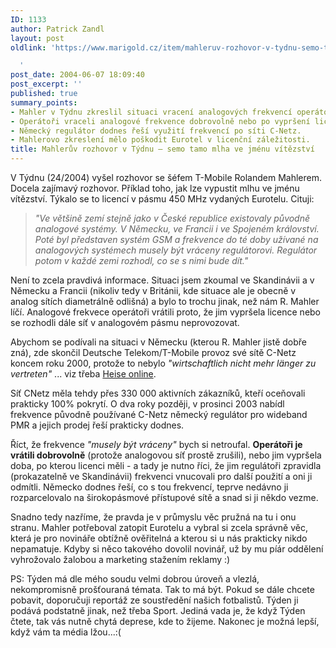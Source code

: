 ```yaml
---
ID: 1133
author: Patrick Zandl
layout: post
oldlink: 'https://www.marigold.cz/item/mahleruv-rozhovor-v-tydnu-semo-tamo-mlha-ve-jmenu-vitezstvi

  '
post_date: 2004-06-07 18:09:40
post_excerpt: ''
published: true
summary_points:
- Mahler v Týdnu zkreslil situaci vracení analogových frekvencí operátory.
- Operátoři vraceli analogové frekvence dobrovolně nebo po vypršení licence.
- Německý regulátor dodnes řeší využití frekvencí po síti C-Netz.
- Mahlerovo zkreslení mělo poškodit Eurotel v licenční záležitosti.
title: Mahlerův rozhovor v Týdnu – semo tamo mlha ve jménu vítězství
---
```


<p>
V Týdnu (24/2004) vyšel rozhovor se šéfem T-Mobile Rolandem Mahlerem. Docela zajímavý rozhovor. Příklad toho, jak lze vypustit mlhu ve jménu vítězství. Týkalo se to licencí v pásmu 450 MHz vydaných Eurotelu. Cituji:</p>

<blockquote dir="ltr" style="MARGIN-RIGHT: 0px"><p>
<em>&quot;Ve většině zemí stejně jako v České republice existovaly původně analogové systémy. V Německu, ve Francii i ve Spojeném království. Poté byl představen systém GSM a frekvence do té doby užívané na analogových systémech musely být vráceny regulátorovi. Regulátor potom v každé zemi rozhodl, co se s nimi bude dít.&quot;</em></p>
</blockquote>
<p dir="ltr">Není to zcela pravdivá informace. Situaci jsem zkoumal ve Skandinávii a v Německu a Francii (nikoliv tedy v Británii, kde situace ale je obecně v analog sítích diametrálně odlišná) a bylo to trochu jinak, než nám R. Mahler líčí. Analogové frekvece operátoři vrátili proto, že jim vypršela licence nebo se rozhodli dále síť v analogovém pásmu neprovozovat. </p>
<p dir="ltr">Abychom se podívali na situaci v Německu (kterou R. Mahler jistě dobře zná), zde skončil Deutsche Telekom/T-Mobile provoz své sítě C-Netz koncem roku 2000, protože to nebylo <em>&quot;wirtschaftlich nicht mehr länger zu vertreten&quot;</em> ... viz třeba <a href="http://www.heise.de/newsticker/meldung/4862">Heise online</a>.</p>
<p dir="ltr">Síť CNetz měla tehdy přes 330 000 aktivních zákazníků, kteří oceňovali prakticky 100% pokrytí. O dva roky později, v prosinci 2003 nabídl frekvence původně používané C-Netz německý regulátor pro wideband PMR a jejich prodej řeší prakticky dodnes. </p>
<p dir="ltr">Říct, že frekvence <em>&quot;musely být vráceny&quot;</em> bych si netroufal. <strong>Operátoři je vrátili dobrovolně</strong> (protože analogovou síť prostě zrušili), nebo jim vypršela doba, po kterou licenci měli - a tady je nutno říci, že jim regulátoři zpravidla (prokazatelně ve Skandinávii) frekvenci vnucovali pro další použití a oni ji odmítli. Německo dodnes řeší, co s tou frekvencí, teprve nedávno ji rozparcelovalo na širokopásmové přístupové sítě a snad si ji někdo vezme. </p>
<p dir="ltr">Snadno tedy nazříme, že pravda je v průmyslu věc pružná na tu i onu stranu. Mahler potřeboval zatopit Eurotelu a vybral si zcela správně věc, která je pro novináře obtížně ověřitelná a kterou si u nás prakticky nikdo nepamatuje. Kdyby si něco takového dovolil novinář, už by mu píár oddělení vyhrožovalo žalobou a marketing stažením reklamy :)</p>
<p dir="ltr">PS: Týden má dle mého soudu velmi dobrou úroveň a vlezlá, nekompromisně prošťouraná témata. Tak to má být. Pokud se dále chcete pobavit, doporučuji reportáž ze soustředění našich fotbalistů. Týden ji podává podstatně jinak, než třeba Sport. Jediná vada je, že když Týden čtete, tak vás nutně chytá deprese, kde to žijeme. Nakonec je možná lepší, když vám ta média lžou...:(</p>
<p dir="ltr" />